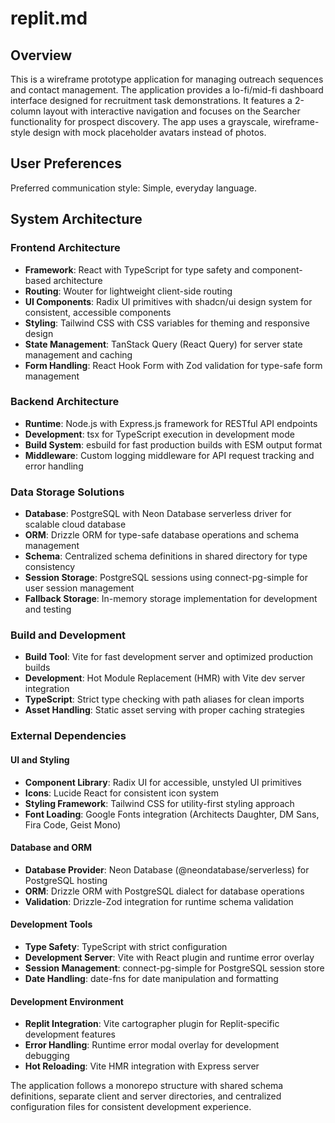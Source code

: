 # replit.md

## Overview

This is a wireframe prototype application for managing outreach sequences and contact management. The application provides a lo-fi/mid-fi dashboard interface designed for recruitment task demonstrations. It features a 2-column layout with interactive navigation and focuses on the Searcher functionality for prospect discovery. The app uses a grayscale, wireframe-style design with mock placeholder avatars instead of photos.

## User Preferences

Preferred communication style: Simple, everyday language.

## System Architecture

### Frontend Architecture
- **Framework**: React with TypeScript for type safety and component-based architecture
- **Routing**: Wouter for lightweight client-side routing
- **UI Components**: Radix UI primitives with shadcn/ui design system for consistent, accessible components
- **Styling**: Tailwind CSS with CSS variables for theming and responsive design
- **State Management**: TanStack Query (React Query) for server state management and caching
- **Form Handling**: React Hook Form with Zod validation for type-safe form management

### Backend Architecture
- **Runtime**: Node.js with Express.js framework for RESTful API endpoints
- **Development**: tsx for TypeScript execution in development mode
- **Build System**: esbuild for fast production builds with ESM output format
- **Middleware**: Custom logging middleware for API request tracking and error handling

### Data Storage Solutions
- **Database**: PostgreSQL with Neon Database serverless driver for scalable cloud database
- **ORM**: Drizzle ORM for type-safe database operations and schema management
- **Schema**: Centralized schema definitions in shared directory for type consistency
- **Session Storage**: PostgreSQL sessions using connect-pg-simple for user session management
- **Fallback Storage**: In-memory storage implementation for development and testing

### Build and Development
- **Build Tool**: Vite for fast development server and optimized production builds
- **Development**: Hot Module Replacement (HMR) with Vite dev server integration
- **TypeScript**: Strict type checking with path aliases for clean imports
- **Asset Handling**: Static asset serving with proper caching strategies

### External Dependencies

#### UI and Styling
- **Component Library**: Radix UI for accessible, unstyled UI primitives
- **Icons**: Lucide React for consistent icon system
- **Styling Framework**: Tailwind CSS for utility-first styling approach
- **Font Loading**: Google Fonts integration (Architects Daughter, DM Sans, Fira Code, Geist Mono)

#### Database and ORM
- **Database Provider**: Neon Database (@neondatabase/serverless) for PostgreSQL hosting
- **ORM**: Drizzle ORM with PostgreSQL dialect for database operations
- **Validation**: Drizzle-Zod integration for runtime schema validation

#### Development Tools
- **Type Safety**: TypeScript with strict configuration
- **Development Server**: Vite with React plugin and runtime error overlay
- **Session Management**: connect-pg-simple for PostgreSQL session store
- **Date Handling**: date-fns for date manipulation and formatting

#### Development Environment
- **Replit Integration**: Vite cartographer plugin for Replit-specific development features
- **Error Handling**: Runtime error modal overlay for development debugging
- **Hot Reloading**: Vite HMR integration with Express server

The application follows a monorepo structure with shared schema definitions, separate client and server directories, and centralized configuration files for consistent development experience.